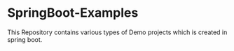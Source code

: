 # SpringBoot-Examples
This Repository contains various types of Demo projects which is created in spring boot.
